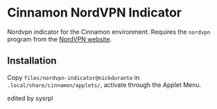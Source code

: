 # Cinnamon NordVPN Indicator

Nordvpn indicator for the Cinnamon environment.
Requires the ```nordvpn``` program from the [NordVPN website](https://nordvpn.com/download/).

## Installation

Copy ```files/nordvpn-indicator@nickdurante``` in ```.local/share/cinnamon/applets/```, activate through the Applet Menu.

edited by sysrpl
